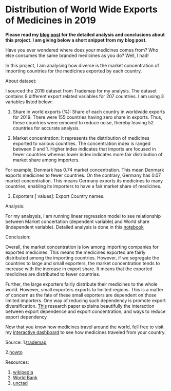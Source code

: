 # Distribution of World Wide Exports of Medicines in 2019

**Please read my [blog post](https://soniyajain-40637.medium.com/how-medicines-travel-around-the-world-e797afd0c17b) for the detailed analysis and conclusions about this project. I am giving below a short snippet from my blog post.**

Have you ever wondered where does your medicines comes from? Who else consumes the same branded medicines as you do? Well, I had!  

In this project, I am analysing how diverse is the market concentration of importing countries for the medicines exported by each country. 

About dataset:

I sourced the 2019 dataset from Trademap for my analysis. The dataset contains 9 different export related variables for 207 countries.  I am using 3 variables listed below:

1.	Share in world exports (%): Share of each country in worldwide exports for 2019. There were 155 countries having zero share in exports. Thus, these countries were removed to reduce noise, thereby leaving 52 countries for accurate analysis.

2.	Market concentration: It represents the distribution of medicines exported to various countries. The concentration index is ranged between 0 and 1. Higher index indicates that imports are focused in fewer countries whereas lower index indicates more fair distribution of market share among importers. 

For example, Denmark has 0.74 market concentration. This mean Denmark exports medicines to fewer countries. On the contrary, Germany has 0.07 market concentration. This means Germany exports its medicines to many countries, enabling its importers to have a fair market share of medicines.

3.	Exporters [ values]: Export Country names.

Analysis:

For my analsysis, I am running linear regression model to see relationship between Market concertation (dependent variable) and World share (independent variable). Detailed analysis is done in this [notebook](https://github.com/jainsoniya/How-does-medicines-travel-around-the-world/blob/master/data_preprocessing_and_analysis.ipynb)

Conclusion:

Overall, the market concentration is low among importing companies for exported medicines. This means the medicines exported are fairly distributed among the importing countries. However, if we segregate the countries to large and small exporters, the market concentration tends to increase with the increase in export share. It means that the exported medicines are distributed to fewer countries.

Further, the large exporters fairly distribute their medicines to the whole world. However, small exporters exports to limited regions. This is a matter of concern as the fate of these small exporters are dependent on those limited importers. One way of reducing such dependency is promote export diversification. [This](https://www.undp.org/content/dam/undp/library/Poverty%20Reduction/Inclusive%20development/Towards%20Human%20Resilience/Towards_SustainingMDGProgress_Chapter1.pdf) research paper explains beautifully the interaction between export dependence and export concentration, and ways to reduce export dependency

Now that you know how medicines travel around the world, fell free to visit my [interactive dashboard](https://public.tableau.com/profile/soniya4758#!/vizhome/Wheredoesyourmedicinecomesfrom/Story1) to see how medicines traveled from your country.

Source:
1.[trademap](https://www.trademap.org/Country_SelProduct.aspx?nvpm=1%7c%7c%7c%7c%7c30%7c%7c%7c2%7c1%7c1%7c2%7c1%7c%7c2%7c1%7c1)

2.[howto](https://howmuch.net/articles/world-map-of-drug-exports-2016)

Resources:
1. [wikipedia](https://en.wikipedia.org/wiki/Market_concentration)
2. [World Bank](https://datacatalog.worldbank.org/import-product-concentration-index)
3. [unctad](https://unctadstat.unctad.org/EN/IndicatorsExplained.html)
